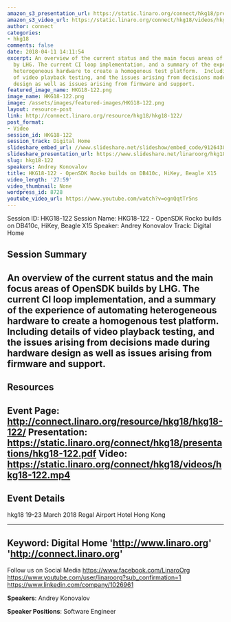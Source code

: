 ```yaml
---
amazon_s3_presentation_url: https://static.linaro.org/connect/hkg18/presentations/hkg18-122.pdf
amazon_s3_video_url: https://static.linaro.org/connect/hkg18/videos/hkg18-122.mp4
author: connect
categories:
- hkg18
comments: false
date: 2018-04-11 14:11:54
excerpt: An overview of the current status and the main focus areas of OpenSDK builds
  by LHG. The current CI loop implementation, and a summary of the experience of automating
  heterogeneous hardware to create a homogenous test platform.  Including details
  of video playback testing, and the issues arising from decisions made during hardware
  design as well as issues arising from firmware and support.
featured_image_name: HKG18-122.png
image_name: HKG18-122.png
image: /assets/images/featured-images/HKG18-122.png
layout: resource-post
link: http://connect.linaro.org/resource/hkg18/hkg18-122/
post_format:
- Video
session_id: HKG18-122
session_track: Digital Home
slideshare_embed_url: //www.slideshare.net/slideshow/embed_code/91264385
slideshare_presentation_url: https://www.slideshare.net/linaroorg/hkg18122-opensdk-rocko-builds-on-db410c-hikey-beagle-x15
slug: hkg18-122
speakers: Andrey Konovalov
title: HKG18-122 - OpenSDK Rocko builds on DB410c, HiKey, Beagle X15
video_length: '27:59'
video_thumbnail: None
wordpress_id: 8728
youtube_video_url: https://www.youtube.com/watch?v=ognQqtTr5ns
---
```


Session ID: HKG18-122
Session Name: HKG18-122 - OpenSDK Rocko builds on DB410c, HiKey, Beagle X15
Speaker: Andrey Konovalov
Track: Digital Home


## Session Summary
An overview of the current status and the main focus areas of OpenSDK builds by LHG. The current CI loop implementation, and a summary of the experience of automating heterogeneous hardware to create a homogenous test platform.  Including details of video playback testing, and the issues arising from decisions made during hardware design as well as issues arising from firmware and support.
---------------------------------------------------
## Resources
Event Page: http://connect.linaro.org/resource/hkg18/hkg18-122/
Presentation: https://static.linaro.org/connect/hkg18/presentations/hkg18-122.pdf
Video: https://static.linaro.org/connect/hkg18/videos/hkg18-122.mp4
 ---------------------------------------------------
## Event Details
hkg18
19-23 March 2018
Regal Airport Hotel Hong Kong

---------------------------------------------------
Keyword: Digital Home
'http://www.linaro.org'
'http://connect.linaro.org'
---------------------------------------------------
Follow us on Social Media
https://www.facebook.com/LinaroOrg
https://www.youtube.com/user/linaroorg?sub_confirmation=1
https://www.linkedin.com/company/1026961

**Speakers**: Andrey Konovalov

**Speaker Positions**: Software Engineer
